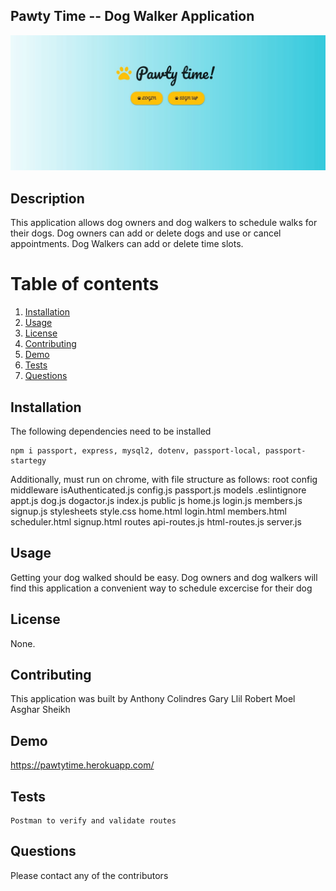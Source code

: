 ## Pawty Time -- Dog Walker Application


<img src = "home_page.JPG" alt ="AppImage" />        

## Description
This application allows dog owners and dog walkers to schedule walks for their dogs.  Dog owners can add or delete dogs and use or cancel appointments.  Dog Walkers can add or delete time slots.
# Table of contents
1. [Installation](#installation)
2. [Usage](#usage)
3. [License](#license)
4. [Contributing](#contributing)
5. [Demo](#demo)
6. [Tests](#tests)
7. [Questions](#questions)

## Installation <a name="installation"></a>
The following dependencies need to be installed

```
npm i passport, express, mysql2, dotenv, passport-local, passport-startegy
```
Additionally, must run on chrome, with file structure as follows:
root
    config
        middleware
            isAuthenticated.js
    config.js
        passport.js
    models
        .eslintignore
        appt.js
        dog.js
        dogactor.js
        index.js
    public
        js
            home.js
            login.js
            members.js
            signup.js
        stylesheets
            style.css
        home.html
        login.html
        members.html
        scheduler.html
        signup.html
    routes
        api-routes.js
        html-routes.js
        server.js

## Usage <a name="usage"></a>
Getting your dog walked should be easy.  Dog owners and dog walkers will find this application a convenient way to schedule excercise for their dog

## License <a name="license"></a>
None.

## Contributing <a name="contributing"></a>
This application was built by
Anthony Colindres
Gary Llil
Robert Moel
Asghar Sheikh

## Demo <a name="demo"></a>
https://pawtytime.herokuapp.com/
        
## Tests <a name = "tests"></a>

```
Postman to verify and validate routes

```

## Questions <a name ="questions"></a>
Please contact any of the contributors
